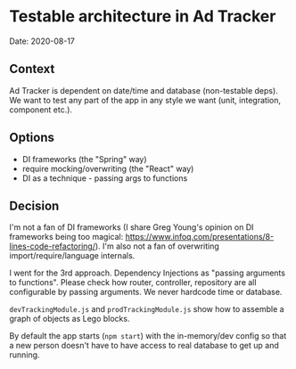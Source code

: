 # Testable architecture in Ad Tracker

Date: 2020-08-17

## Context

Ad Tracker is dependent on date/time and database (non-testable deps). We want to test any part of the app
in any style we want (unit, integration, component etc.).

## Options

* DI frameworks (the "Spring" way)
* require mocking/overwriting (the "React" way)
* DI as a technique - passing args to functions

## Decision

I'm not a fan of DI frameworks (I share Greg Young's opinion on DI frameworks being too magical: https://www.infoq.com/presentations/8-lines-code-refactoring/).
I'm also not a fan of overwriting import/require/language internals.

I went for the 3rd approach.  Dependency Injections as "passing arguments to functions". Please check how router, controller, 
repository are all configurable by passing arguments. We never hardcode time or database.

`devTrackingModule.js` and `prodTrackingModule.js` show how to assemble a graph of objects as Lego blocks.

By default the app starts (`npm start`) with the in-memory/dev config so that a new person doesn't have to
have access to real database to get up and running.